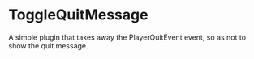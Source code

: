 # ToggleQuitMessage
A simple plugin that takes away the PlayerQuitEvent event, so as not to show the quit message.
